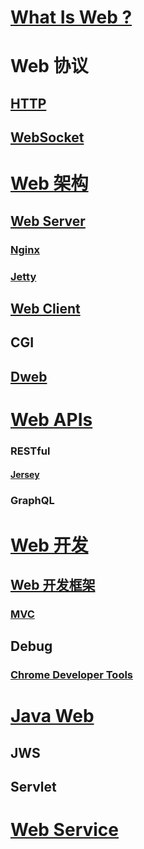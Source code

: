 
# [What Is Web ?](WhatIs.md)

# Web 协议
## [HTTP](WebProtocols/http/README.md)
## [WebSocket](WebProtocols/WebSocket/README.md)

# [Web 架构](web-arch/README.md)
## [Web Server](web-arch/web-server/README.md)
### [Nginx](https://github.com/SunnnyChan/knowledge-Sys-of-Nginx)
### [Jetty](https://github.com/SunnnyChan/sc.drill-code/tree/master/web/jetty)

## [Web Client](web-arch/Client.md)
## CGI

## [Dweb](Dweb/README.md)

# [Web APIs](WebAPIs/README.md)
### RESTful
#### [Jersey](https://github.com/SunnnyChan/sc.drill-code/blob/master/web/jersy/)
### GraphQL

# [Web 开发]()
## [Web 开发框架](WebFW/README.md)
### [MVC](web-dev/framework/MVC/README.md)

## Debug
### [Chrome Developer Tools](web-dev/debug/chrome/README.md)

# [Java Web](java-web/README.md)
## JWS
## Servlet

# [Web Service](web-Service/README.md)


